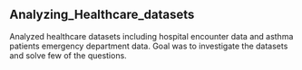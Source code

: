 ## Analyzing_Healthcare_datasets

Analyzed healthcare datasets including hospital encounter data and asthma patients emergency department data. Goal was to investigate the datasets and solve few of the questions. 

